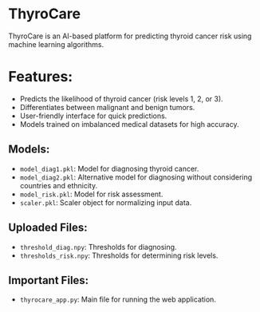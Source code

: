 # ThyroCare
ThyroCare is an AI-based platform for predicting thyroid cancer risk using machine learning algorithms.

# Features:
- Predicts the likelihood of thyroid cancer (risk levels 1, 2, or 3).
- Differentiates between malignant and benign tumors.
- User-friendly interface for quick predictions.
- Models trained on imbalanced medical datasets for high accuracy.

## Models:
- `model_diag1.pkl`: Model for diagnosing thyroid cancer.
- `model_diag2.pkl`: Alternative model for diagnosing without considering countries and ethnicity.
- `model_risk.pkl`: Model for risk assessment.
- `scaler.pkl`: Scaler object for normalizing input data.

## Uploaded Files:
- `threshold_diag.npy`: Thresholds for diagnosing.
- `thresholds_risk.npy`: Thresholds for determining risk levels.

## Important Files:
- `thyrocare_app.py`: Main file for running the web application.

